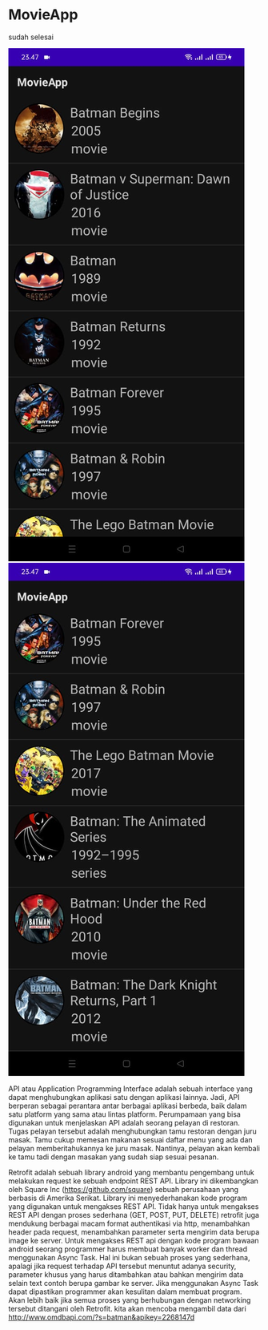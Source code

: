 # MovieApp
sudah selesai

![alt text](https://github.com/ManggalaKZ/MovieApp/blob/master/WhatsApp%20Image%202021-04-29%20at%2023.48.11.jpeg)
![alt text](https://github.com/ManggalaKZ/MovieApp/blob/master/WhatsApp%20Image%202021-04-29%20at%2023.48.11%20(1).jpeg)

API atau Application Programming Interface adalah sebuah interface yang dapat menghubungkan aplikasi satu dengan aplikasi lainnya. Jadi, API berperan sebagai perantara antar berbagai aplikasi berbeda, baik dalam satu platform yang sama atau lintas platform.
Perumpamaan yang bisa digunakan untuk menjelaskan API adalah seorang pelayan di restoran. Tugas pelayan tersebut adalah menghubungkan tamu restoran dengan juru masak. Tamu cukup memesan makanan sesuai daftar menu yang ada dan pelayan memberitahukannya ke juru masak. Nantinya, pelayan akan kembali ke tamu tadi dengan masakan yang sudah siap sesuai pesanan.


Retrofit adalah sebuah library android yang membantu pengembang untuk melakukan request ke sebuah endpoint REST API. Library ini dikembangkan oleh Square Inc (https://github.com/square) sebuah perusahaan yang berbasis di Amerika Serikat. Library ini menyederhanakan kode program yang digunakan untuk mengakses REST API. Tidak hanya untuk mengakses REST API dengan proses sederhana (GET, POST, PUT, DELETE) retrofit juga mendukung berbagai macam format authentikasi via http, menambahkan header pada request, menambahkan parameter serta mengirim data berupa image ke server. Untuk mengakses REST api dengan kode program bawaan android seorang programmer harus membuat banyak worker dan thread menggunakan Async Task. Hal ini bukan sebuah proses yang sederhana, apalagi jika request terhadap API tersebut menuntut adanya security, parameter khusus yang harus ditambahkan atau bahkan mengirim data selain text contoh berupa gambar ke server. Jika menggunakan Async Task dapat dipastikan programmer akan kesulitan dalam membuat program. Akan lebih baik jika semua proses yang berhubungan dengan networking tersebut ditangani oleh Retrofit. kita akan mencoba mengambil data dari http://www.omdbapi.com/?s=batman&apikey=2268147d
